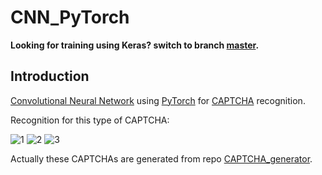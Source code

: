 # CNN_PyTorch

__Looking for training using Keras? switch to branch [master](https://github.com/skyduy/CNN_keras/tree/master).__


## Introduction
[Convolutional Neural Network](https://en.wikipedia.org/wiki/Convolutional_neural_network) using [PyTorch](https://pytorch.org/) for [CAPTCHA](https://en.wikipedia.org/wiki/CAPTCHA) recognition.

Recognition for this type of CAPTCHA:

![1](https://github.com/skyduy/CNN_keras/blob/pytorch/samples/AHVE_3fe8.jpg)
![2](https://github.com/skyduy/CNN_keras/blob/pytorch/samples/VGDU_200c.jpg)
![3](https://github.com/skyduy/CNN_keras/blob/pytorch/samples/YUNX_d03a.jpg)

Actually these CAPTCHAs are generated from repo [CAPTCHA_generator](https://github.com/skyduy/CAPTCHA_generator).
